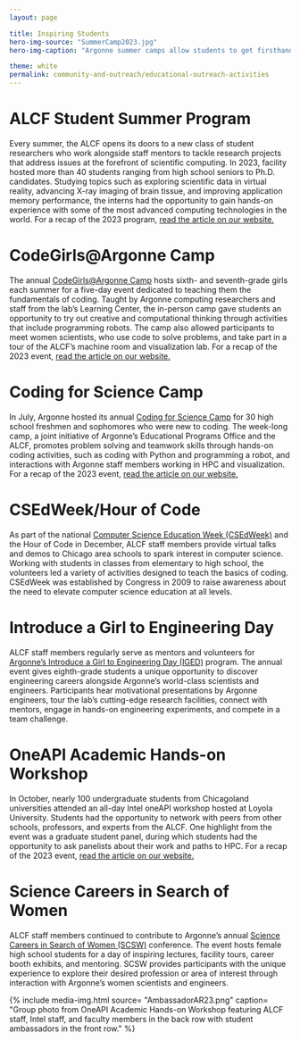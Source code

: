 ```yaml
---
layout: page

title: Inspiring Students
hero-img-source: "SummerCamp2023.jpg"
hero-img-caption: "Argonne summer camps allow students to get firsthand experience with coding and computer science. Image: Argonne National Laboratory."

theme: white
permalink: community-and-outreach/educational-outreach-activities
---
```


# ALCF Student Summer Program
Every summer, the ALCF opens its doors to a new class of student researchers who work alongside staff mentors to tackle research projects that address issues at the forefront of scientific computing. In 2023, facility hosted more than 40 students ranging from high school seniors to Ph.D. candidates. Studying topics such as exploring scientific data in virtual reality, advancing X-ray imaging of brain tissue, and improving application memory performance, the interns had the opportunity to gain hands-on experience with some of the most advanced computing technologies in the world. For a recap of the 2023 program, [read the article on our website.](https://www.alcf.anl.gov/news/summer-interns-gain-hands-experience-argonne-supercomputers)

# CodeGirls@Argonne Camp
The annual [CodeGirls@Argonne Camp](https://www.anl.gov/education/codegirlsargonne-camp) hosts sixth- and seventh-grade girls each summer for a five-day event dedicated to teaching them the fundamentals of coding. Taught by Argonne computing researchers and staff from the lab’s Learning Center, the in-person camp gave students an opportunity to try out creative and computational thinking through activities that include programming robots. The camp also allowed participants to meet women scientists, who use code to solve problems, and take part in a tour of the ALCF’s machine room and visualization lab. For a recap of the 2023 event, [read the article on our website.](https://www.alcf.anl.gov/news/summer-camps-aim-inspire-next-generation-computer-scientists)

# Coding for Science Camp
In July, Argonne hosted its annual [Coding for Science Camp](https://www.anl.gov/education/coding-for-science-camp) for 30 high school freshmen and sophomores who were new to coding. The week-long camp, a joint initiative of Argonne’s Educational Programs Office and the ALCF, promotes problem solving and teamwork skills through hands-on coding activities, such as coding with Python and programming a robot, and interactions with Argonne staff members working in HPC and visualization. For a recap of the 2023 event, [read the article on our website.](https://www.alcf.anl.gov/news/summer-camps-aim-inspire-next-generation-computer-scientists)

# CSEdWeek/Hour of Code
As part of the national [Computer Science Education Week (CSEdWeek)](https://www.csedweek.org/) and the Hour of Code in December, ALCF staff members provide virtual talks and demos to Chicago area schools to spark interest in computer science. Working with students in classes from elementary to high school, the volunteers led a variety of activities designed to teach the basics of coding. CSEdWeek was established by Congress in 2009 to raise awareness about the need to elevate computer science education at all levels.

# Introduce a Girl to Engineering Day  
ALCF staff members regularly serve as mentors and volunteers for [Argonne’s Introduce a Girl to Engineering Day (IGED)](https://www.anl.gov/introduce-a-girl-to-engineering-day) program. The annual event gives eighth-grade students a unique opportunity to discover engineering careers alongside Argonne’s world-class scientists and engineers. Participants hear motivational presentations by Argonne engineers, tour the lab’s cutting-edge research facilities, connect with mentors, engage in hands-on engineering experiments, and compete in a team challenge.

# OneAPI Academic Hands-on Workshop
In October, nearly 100 undergraduate students from Chicagoland universities attended an all-day Intel oneAPI workshop hosted at Loyola University. Students had the opportunity to network with peers from other schools, professors, and experts from the ALCF. One highlight from the event was a graduate student panel, during which students had the opportunity to ask panelists about their work and paths to HPC.  For a recap of the 2023 event, [read the article on our website.](https://www.alcf.anl.gov/news/hands-workshop-introduces-chicago-area-college-students-oneapi-programming-model)

# Science Careers in Search of Women
ALCF staff members continued to contribute to Argonne’s annual [Science Careers in Search of Women (SCSW)](https://www.anl.gov/science-careers-in-search-of-women) conference. The event hosts female high school students for a day of inspiring lectures, facility tours, career booth exhibits, and mentoring. SCSW provides participants with the unique experience to explore their desired profession or area of interest through interaction with Argonne’s women scientists and engineers.

{% include media-img.html
   source= "AmbassadorAR23.png"
   caption= "Group photo from OneAPI Academic Hands-on Workshop featuring ALCF staff, Intel staff, and faculty members in the back row with student ambassadors in the front row."
%}


